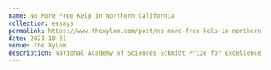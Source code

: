 ```yaml
---
name: No More Free Kelp in Northern California
collection: essays
permalink: https://www.thexylom.com/post/no-more-free-kelp-in-northern-california
date: 2021-10-21
venue: The Xylom
description: National Academy of Sciences Schmidt Prize for Excellence in Science Communication winning submission
---
```

